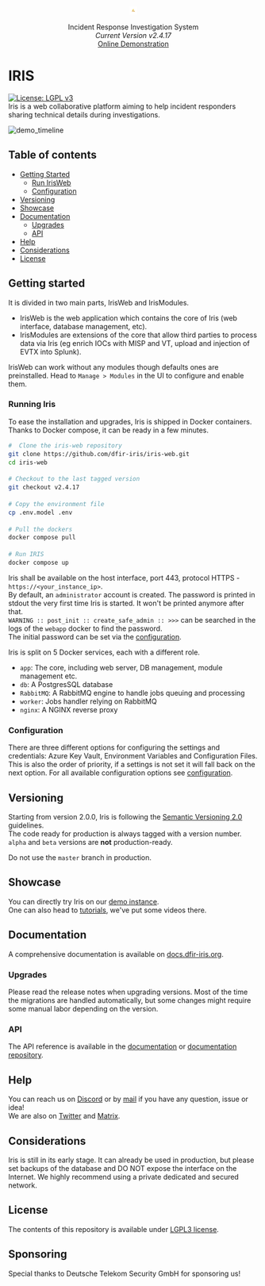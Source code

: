 
<p align="center">
    <img src="source/app/static/assets/img/logo.ico" />
</p>

<p align="center">
  Incident Response Investigation System
  <br>
  <i>Current Version v2.4.17</i>
  <br>
  <a href="https://v200.beta.dfir-iris.org">Online Demonstration</a>
</p>

# IRIS

[![License: LGPL v3](https://img.shields.io/badge/License-LGPL_v3-blue.svg)](./LICENSE.txt)   
Iris is a web collaborative platform aiming to help incident responders sharing technical details during investigations. 

![demo_timeline](img/timeline_speed.gif)

## Table of contents
- [Getting Started](#getting-started)
  - [Run IrisWeb](#run-irisweb)
  - [Configuration](#configuration)
- [Versioning](#versioning)
- [Showcase](#showcase)
- [Documentation](#documentation)
  - [Upgrades](#upgrades)
  - [API](#api)
- [Help](#help)
- [Considerations](#considerations)
- [License](#license)


## Getting started
It is divided in two main parts, IrisWeb and IrisModules.   
 - IrisWeb is the web application which contains the core of
Iris (web interface, database management, etc). 
 - IrisModules are extensions of the core that allow third parties to process
data via Iris (eg enrich IOCs with MISP and VT, upload and injection of EVTX into Splunk). 
 
IrisWeb can work without any modules though defaults ones are preinstalled. Head to ``Manage > Modules`` in the UI 
to configure and enable them. 

### Running Iris
To ease the installation and upgrades, Iris is shipped in Docker containers. Thanks to Docker compose, 
it can be ready in a few minutes.  

``` bash
#  Clone the iris-web repository
git clone https://github.com/dfir-iris/iris-web.git
cd iris-web

# Checkout to the last tagged version 
git checkout v2.4.17

# Copy the environment file 
cp .env.model .env

# Pull the dockers
docker compose pull

# Run IRIS 
docker compose up
```

Iris shall be available on the host interface, port 443, protocol HTTPS - ``https://<your_instance_ip>``.  
By default, an ``administrator`` account is created. The password is printed in stdout the very first time Iris is started. It won't be printed anymore after that.  
``WARNING :: post_init :: create_safe_admin :: >>>`` can be searched in the logs of the `webapp` docker to find the password.  
The initial password can be set via the [configuration](https://docs.dfir-iris.org/operations/configuration/).   

Iris is split on 5 Docker services, each with a different role.

- ``app``: The core, including web server, DB management, module management etc.
- ``db``: A PostgresSQL database
- ``RabbitMQ``: A RabbitMQ engine to handle jobs queuing and processing
- ``worker``: Jobs handler relying on RabbitMQ
- ``nginx``: A NGINX reverse proxy

### Configuration
There are three different options for configuring the settings and credentials: Azure Key Vault, Environment Variables and Configuration Files. This is also the order of priority, if a settings is not set it will fall back on the next option.
For all available configuration options see [configuration](https://docs.dfir-iris.org/operations/configuration/).

## Versioning
Starting from version 2.0.0, Iris is following the [Semantic Versioning 2.0](https://semver.org/) guidelines.   
The code ready for production is always tagged with a version number. 
``alpha`` and ``beta`` versions are **not** production-ready.  

Do not use the ``master`` branch in production. 

## Showcase
You can directly try Iris on our [demo instance](https://v200.beta.dfir-iris.org).  
One can also head to [tutorials](https://docs.dfir-iris.org/operations/tutorials/), we've put some videos there.  

## Documentation
A comprehensive documentation is available on [docs.dfir-iris.org](https://docs.dfir-iris.org).

### Upgrades
Please read the release notes when upgrading versions. Most of the time the migrations are handled automatically, but some
changes might require some manual labor depending on the version. 

### API
The API reference is available in the [documentation](https://docs.dfir-iris.org/operations/api/#references) or [documentation repository](https://github.com/dfir-iris/iris-doc-src).

## Help
You can reach us on [Discord](https://discord.gg/76tM6QUJza) or by [mail](mailto:contact@dfir-iris.org) if you have any question, issue or idea!   
We are also on [Twitter](https://twitter.com/dfir_iris) and [Matrix](https://matrix.to/#/#dfir-iris:matrix.org).  

## Considerations
Iris is still in its early stage. It can already be used in production, but please set backups of the database and DO NOT expose the interface on the Internet. We highly recommend using a private dedicated and secured network.

## License
The contents of this repository is available under [LGPL3 license](LICENSE.txt).

## Sponsoring
Special thanks to Deutsche Telekom Security GmbH for sponsoring us!


